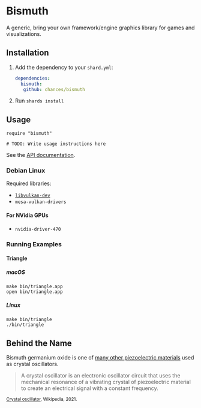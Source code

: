 # Bismuth

A generic, bring your own framework/engine graphics library for games and visualizations.

## Installation

1. Add the dependency to your `shard.yml`:

   ```yaml
   dependencies:
     bismuth:
      github: chances/bismuth
   ```

2. Run `shards install`

## Usage

```crystal
require "bismuth"

# TODO: Write usage instructions here
```

See the [API documentation](https://chances.github.io/bismuth).

### Debian Linux

Required libraries:

- [`libvulkan-dev`](https://github.com/KhronosGroup/Vulkan-Loader)
- `mesa-vulkan-drivers`

#### For NVidia GPUs

- `nvidia-driver-470`

### Running Examples

#### Triangle

##### macOS

```shell
make bin/triangle.app
open bin/triangle.app
```

##### Linux

```shell
make bin/triangle
./bin/triangle
```

## Behind the Name

Bismuth germanium oxide is one of [many other piezoelectric materials](https://en.wikipedia.org/wiki/Crystal_oscillator#Other_materials) used as crystal oscillators.

> A crystal oscillator is an electronic oscillator circuit that uses the mechanical resonance of a vibrating crystal of piezoelectric material to create an electrical signal with a constant frequency.

<small>[Crystal oscillator](https://en.wikipedia.org/wiki/Crystal_oscillator), Wikipedia, 2021.</small>
